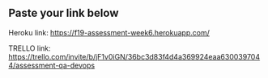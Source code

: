 ## Paste your link below

Heroku link: https://f19-assessment-week6.herokuapp.com/

TRELLO link: https://trello.com/invite/b/jF1v0iGN/36bc3d83f4d4a369924eaa6300397044/assessment-qa-devops

